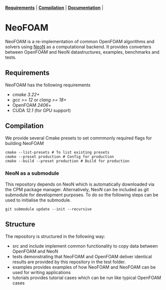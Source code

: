 **[Requirements](#requirements)** |
**[Compilation](#Compilation)** |
**[Documentation](https://exasim-project.com/FoamAdapter/latest)** |
# NeoFOAM

NeoFOAM is a re-implementation of common OpenFOAM algorithms and solvers using
[NeoN](https://github.com/exasim-project/NeoN) as a computational backend.
It provides converters between OpenFOAM and NeoN datastructures, examples, benchmarks and tests.

## Requirements

NeoFOAM has the following requirements

*  _cmake 3.22+_
*  _gcc >= 12_ or  _clang >= 18+_
* OpenFOAM _2406_+
* CUDA  _12.1_ (for GPU support)

## Compilation

We provide several Cmake presets to set commmonly required flags for building NeoFOAM

    cmake --list-presets # To list existing presets
    cmake --preset production # Config for production
    cmake --build --preset production # Build for production

### NeoN as a submodule

This repository depends on NeoN which is automatically downloaded via the CPM package manager.
Alternatively, NeoN can be included as git submodule for development purposes.
To do so the following steps can be used to initialise the submodule.

    git submodule update --init --recursive

## Structure

The repository is structured in the following way:
- src and include implement common functionality to copy data between OpenFOAM and NeoN
- tests demonstrating that NeoFOAM and OpenFOAM deliver identical results are provided by this repository in the test folder.
- examples provides examples of how NeoFOAM and NeoFOAM can be used for writing applications
- tutorials provides tutorial cases which can be run like typical OpenFOAM cases

